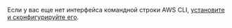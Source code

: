 Если у вас еще нет интерфейса командной строки AWS CLI, [установите и сконфигурируйте его](../storage/tools/aws-cli.md).